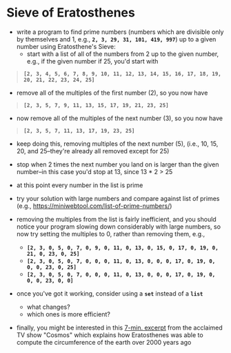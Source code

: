# Sieve of Eratosthenes
* write a program to find prime numbers (numbers which are divisible only by themselves and 1, e.g., __`2, 3, 29, 31, 101, 419, 997`__) up to a given number using Eratosthene's Sieve:
  * start with a list of all of the numbers from 2 up to the given number, e.g., if the given number if 25, you'd start with

> __`[2, 3, 4, 5, 6, 7, 8, 9, 10, 11, 12, 13, 14, 15, 16, 17, 18, 19, 20, 21, 22, 23, 24, 25]`__
  * remove all of the multiples of the first number (2), so you now have 

> __`[2, 3, 5, 7, 9, 11, 13, 15, 17, 19, 21, 23, 25]`__
  * now remove all of the multiples of the next number (3), so you now have 

> __`[2, 3, 5, 7, 11, 13, 17, 19, 23, 25]`__
  * keep doing this, removing multiples of the next number (5), (i.e., 10, 15, 20, and 25–they're already all removed except for 25)
  * stop when 2 times the next number you land on is larger than the given number–in this case you'd stop at 13, since 13 * 2  > 25
  * at this point every number in the list is prime
  * try your solution with large numbers and compare against list of primes (e.g., https://miniwebtool.com/list-of-prime-numbers/)
  * removing the multiples from the list is fairly inefficient, and you should notice your program slowing down considerably with large numbers, so now try setting the multiples to 0, rather than removing them, e.g.,
    * __`[2, 3, 0, 5, 0, 7, 0, 9, 0, 11, 0, 13, 0, 15, 0, 17, 0, 19, 0, 21, 0, 23, 0, 25]`__
    * __`[2, 3, 0, 5, 0, 7, 0, 0, 0, 11, 0, 13, 0, 0, 0, 17, 0, 19, 0, 0, 0, 23, 0, 25]`__
    * __`[2, 3, 0, 5, 0, 7, 0, 0, 0, 11, 0, 13, 0, 0, 0, 17, 0, 19, 0, 0, 0, 23, 0, 0]`__

* once you've got it working, consider using a __`set`__ instead of a __`list`__
  * what changes?
  * which ones is more efficient?
 
* finally, you might be interested in this [7-min. excerpt](https://aeon.co/videos/how-an-ancient-polymath-first-calculated-earths-size-as-told-by-carl-sagan) from the acclaimed TV show "Cosmos" which explains how Eratosthenes was able to compute the circumference of the earth over 2000 years ago
